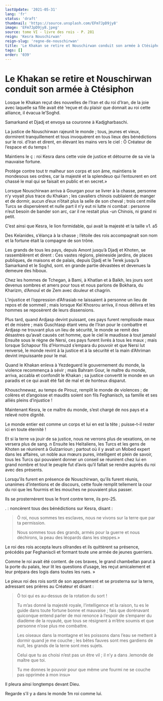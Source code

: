 ```yaml
---
lastUpdate: '2021-05-31'
lang: 'fr'
status: 'draft'
thumbnail: 'https://source.unsplash.com/EFm7JpD9jy8'
image: 'EFm7JpD9jy8.jpeg'
source: tome VI - livre des rois - P. 281
reign: 'Kesra Nouschirwan'
reign-slug: 'regne-de-nouschirwan'
title: 'Le Khakan se retire et Nouschirwan conduit son armée à Ctésiphon | Le Livre des Rois | Shâhnâmeh'
tags: []
order: '039'
---
```


# Le Khakan se retire et Nouschirwan conduit son armée à Ctésiphon

Losque le Khakan reçut des nouvelles de l’Iran et du roi d’Iran, de la joie avec laquelle sa fille avait été ’reçue et du plaisir que donnait au roi cette alliance, il évacua le’Soghd.

Samarkand et Djadj et envoya sa couronne à Kadjgharbaschi.

La justice de Nouschirwan rajeunit le monde ; tous, jeunes et vieux, dormirent tranquillement et tous invoquèrent en tous lieux des bénédictions sur le roi. d’Iran et dirent, en élevant les mains vers le ciel : Ô Créateur de l’espace et du temps !

Maintiens le
ç : roi Kesra dans cette voie de justice et détourne de sa vie la mauvaise fortune.

Protège contre tout tr malheur son corps et son âme, maintiens le mondesous ses ordres, car la majesté et la splendeuo qui l’entourent en ont chassé le mal qui se faisait en public et en secret.»

Lorsque Nouschirwan arriva à Gourgan pour se livrer à la chasse, personne n’y voyait plus trace du Khakan ; les cavaliers chinois oubliaient de manger et de dormir, aucun d’eux n’ôtait plus la selle de son cheval ; trois cent mille Turcs se dispersèrent et nulle part il n’y eut ni lutte ni combat : personne n’eut besoin de bander son arc, car il ne restait plus -un Chinois, ni grand ni petit.

C’est ainsi que Kesra, le lion formidable, qui avait la majesté et la taille v1. a5

Des Keïanides, s’élança à la chasse ; l’étoile des rois accompagnait son nom et la fortune était la compagne de son trône.

Les grands de tous les pays, depuis Amont jusqu’à Djadj et Khoten, se rassemblèrent et dirent : Ces vastes régions, pleineside jardins, de places publiques, de maisons et de palais, depuis Djadj et le Terek jusqu’à Samarkand et le Soghd, sont. en grande partie dévastées et devenues la demeure des hiboux.

Chez les hommes de Tchegan, à Bami, à Khatlan et à Balkh, les jours sont devenus sombres et amers pour tous et nous parlons de Bokhara, du Kharizm, d’Amouî et de Zem avec douleur et chagrin.

L’injustice et l’oppression d’Afrasiab ne laissaient à personne un lieu de repos et de sommeil ; mais lorsque Keï Khosrou arriva, il nous délivra et les hommes se reposèrent de leurs dissensions.

Plus tard, quand Ardjasp devint puissant, ces pays furent remplissde maux et de misère ; mais Guschtasp étant venu de l’Iran pour le combattre et Ardjasp ne trouvant plus un lieu de sécurité, le monde se remit des désastres qu’avait causés cet homme, que le ciel le maudisse à tout jamaisl Ensuite sous le règne de Nersi, ces pays furent livrés à tous les maux ; mais lorsque Schapour fils d’Hormuzd s’empara du pouvoir et que Nersi lut renversé, le monde revint à la justice et à la sécurité et la main d’Ahriman devint impuissante pour le mal.

Quand le Khakan enleva à Yezdeguerd le gouvernement du monde, la violence recommença à sévir ; mais Bahram Gour, le maître du monde, arriva, accabla et confondit le Khakan ; sa justice convertit le monde en un paradis et ce qui avait été fait de mal et de honteux disparut.

Khouschnewaz, au temps de Pirouz, remplit le monde de violences ; de colères et d’angoisse et maudits soient son fils Feghanisch, sa famille et ses alliés pleins d’injustice !

Maintenant Kesra, le ce maître du monde, s’est chargé de nos pays et a relevé notre dignité.

Le monde entier est comme un corps et lui en est la tête ; puisse-t-il rester ici en toute éternité !

Et si la terre va jouir de sa justice, nous ne verrons plus de vexations, on ne versera plus de sang. n Ensuite les Heïtaliens, les Turcs et les gens de Khoten se réunirent à Gulzarrioun ; partout où il y avait un Mobed expert dans les affaires, un noble aux mœurs pures, intelligent et plein de savoir, tous les Turcs qui pouvaient donner un conseil se réunirent chez lui en grand nombre et tout le peuple fut d’avis qu’il fallait se rendre auprès du roi avec des présents.

Lorsqu’ils furent en présence de Nouschirwan, qu’ils furent réunis, unanimes d’intentions et de discours, cette foule remplit tellement la cour du roi que les fourmis et les mouches ne pouvaient plus passer.

Ils se prosternèrent tous le front contre terre, ils pro-25.

. : noncèrent tous des bénédictions sur Kesra, disant :

> Ô roi, nous sommes tes esclaves, nous ne vivons sur la terre que par ta permission.
>
> Nous sommes tous des grands, armés pour la guerre et nous déchirons, la peau des léopards dans les steppes.»

Le roi des rois accepta leurs olIrandes et ils quittèrent sa présence, précédés par Feghaniscli et formant toute une armée de jeunes guerriers.

Comme le roi avait été content. de ces braves, le grand chambellan parut à la porte du palais, leur lit les questions d’usage, les reçut amicalement et leur prépara des logis dans toutes les rues. »

Le pieux roi des rois sortit de son appartement et se prosterna sur la terre, adressant ses prières au Créateur et disant :

> Ô toi qui es au-dessus de la rotation du sort !
>
> Tu m’as donné la majesté royale, l’intelligence et la raison, tu es le guide dans toute fortune bonne et mauvaise ; fais que dorénavant quiconque entend parler de moi renonce à l’espoir de s’emparer du diadème de la royauté, que tous se résignent à m’être soumis et que personne n’ose plus me combattre.
>
> Les oiseaux dans la montagne et les poissons dans l’eau se mettent à dormir quand je me couche ; les bêtes fauves sont mes gardiens de nuit, les grands de la terre sont mes sujets.
>
> Celui que tu as choisi n’est pas un être vil ; il n’y a dans .lemonde de maître que toi.
>
> Tu me donnes le pouvoir pour que même une fourmi ne se couche pas opprimée à mon insu»

Il pleura ainsi longtemps devant Dieu.

Regarde s’il y a dans le monde 1m roi comme lui.
